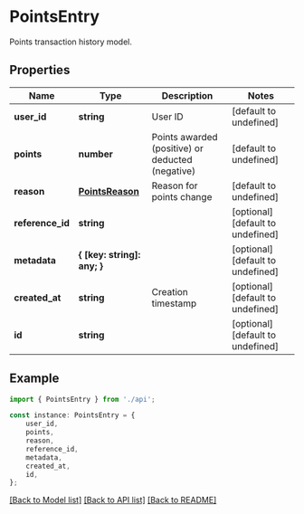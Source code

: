 # PointsEntry

Points transaction history model.

## Properties

Name | Type | Description | Notes
------------ | ------------- | ------------- | -------------
**user_id** | **string** | User ID | [default to undefined]
**points** | **number** | Points awarded (positive) or deducted (negative) | [default to undefined]
**reason** | [**PointsReason**](PointsReason.md) | Reason for points change | [default to undefined]
**reference_id** | **string** |  | [optional] [default to undefined]
**metadata** | **{ [key: string]: any; }** |  | [optional] [default to undefined]
**created_at** | **string** | Creation timestamp | [optional] [default to undefined]
**id** | **string** |  | [optional] [default to undefined]

## Example

```typescript
import { PointsEntry } from './api';

const instance: PointsEntry = {
    user_id,
    points,
    reason,
    reference_id,
    metadata,
    created_at,
    id,
};
```

[[Back to Model list]](../README.md#documentation-for-models) [[Back to API list]](../README.md#documentation-for-api-endpoints) [[Back to README]](../README.md)
